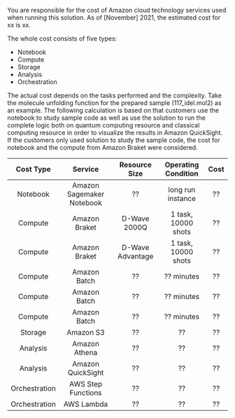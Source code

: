 You are responsible for the cost of Amazon cloud technology services used when running this solution. As of [November] 2021, the estimated cost for xx is xx.

The whole cost consists of five types:
 * Notebook
 * Compute 
 * Storage
 * Analysis
 * Orchestration

 The actual cost depends on the tasks performed and the complexity. Take 
 the molecule unfolding function for the prepared sample (117_idel.mol2) as 
 an example. The following calculation is based on that customers use 
 the notebook to study sample code as well as use the solution to run 
 the complete logic both on quantum computing resource and classical computing 
 resource in order to visualize the results in Amazon QuickSight. If the 
 customers only used solution to study the sample code, the cost for 
 notebook and the compute from Amazon Braket were considered.

| Cost Type| Service | Resource Size | Operating Condition | Cost |
| :---: | :---: | :---: | :---: | :---: |
| Notebook | Amazon Sagemaker Notebook | ?? | long run instance | ?? |
| Compute | Amazon Braket | D-Wave 2000Q | 1 task, 10000 shots | ?? |
| Compute | Amazon Braket | D-Wave Advantage | 1 task, 10000 shots | ?? |
| Compute | Amazon Batch | ??| ?? minutes | ?? |
| Compute | Amazon Batch | ??| ?? minutes | ?? |
| Compute | Amazon Batch | ??| ?? minutes | ?? |
| Storage | Amazon S3 | ??| ??| ?? |
| Analysis | Amazon Athena | ??| ??| ?? |
| Analysis | Amazon QuickSight | ??| ??| ?? |
| Orchestration| AWS Step Functions | ??| ??| ?? |
| Orchestration| AWS Lambda| ??| ??| ?? |
